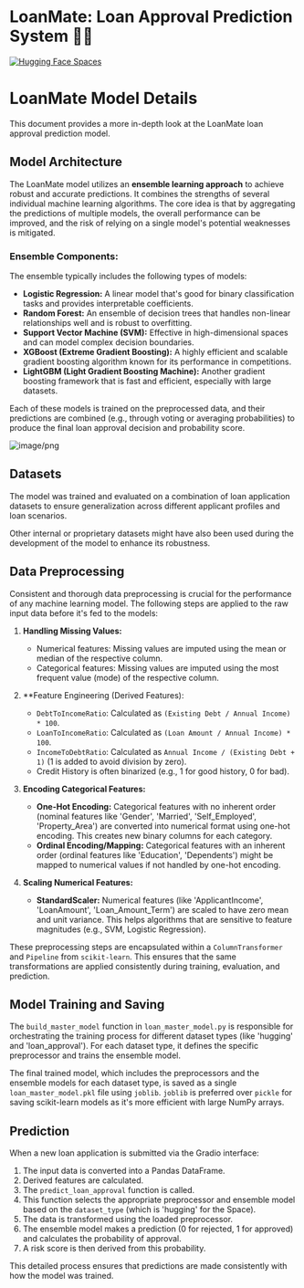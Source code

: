 # LoanMate: Loan Approval Prediction System 🚀💸

[![Hugging Face Spaces](https://img.shields.io/badge/Live%20Demo-HuggingFace-blue?logo=huggingface&logoColor=yellow)](https://huggingface.co/spaces/Chakri5658/loanmate)


# LoanMate Model Details

This document provides a more in-depth look at the LoanMate loan approval prediction model.

## Model Architecture

The LoanMate model utilizes an **ensemble learning approach** to achieve robust and accurate predictions. It combines the strengths of several individual machine learning algorithms. The core idea is that by aggregating the predictions of multiple models, the overall performance can be improved, and the risk of relying on a single model's potential weaknesses is mitigated.

### Ensemble Components:

The ensemble typically includes the following types of models:

*   **Logistic Regression:** A linear model that's good for binary classification tasks and provides interpretable coefficients.
*   **Random Forest:** An ensemble of decision trees that handles non-linear relationships well and is robust to overfitting.
*   **Support Vector Machine (SVM):** Effective in high-dimensional spaces and can model complex decision boundaries.
*   **XGBoost (Extreme Gradient Boosting):** A highly efficient and scalable gradient boosting algorithm known for its performance in competitions.
*   **LightGBM (Light Gradient Boosting Machine):** Another gradient boosting framework that is fast and efficient, especially with large datasets.

Each of these models is trained on the preprocessed data, and their predictions are combined (e.g., through voting or averaging probabilities) to produce the final loan approval decision and probability score.


![image/png](https://cdn-uploads.huggingface.co/production/uploads/67d84bd79d35da9f13ec9489/h8s8pe-MUtbywbJDnr2Jl.png)


## Datasets

The model was trained and evaluated on a combination of loan application datasets to ensure generalization across different applicant profiles and loan scenarios. 

Other internal or proprietary datasets might have also been used during the development of the model to enhance its robustness.

## Data Preprocessing

Consistent and thorough data preprocessing is crucial for the performance of any machine learning model. The following steps are applied to the raw input data before it's fed to the models:

1.  **Handling Missing Values:**
    *   Numerical features: Missing values are imputed using the mean or median of the respective column.
    *   Categorical features: Missing values are imputed using the most frequent value (mode) of the respective column.

2.  **Feature Engineering (Derived Features):
    *   `DebtToIncomeRatio`: Calculated as `(Existing Debt / Annual Income) * 100`.
    *   `LoanToIncomeRatio`: Calculated as `(Loan Amount / Annual Income) * 100`.
    *   `IncomeToDebtRatio`: Calculated as `Annual Income / (Existing Debt + 1)` (1 is added to avoid division by zero).
    *   Credit History is often binarized (e.g., 1 for good history, 0 for bad).

3.  **Encoding Categorical Features:**
    *   **One-Hot Encoding:** Categorical features with no inherent order (nominal features like 'Gender', 'Married', 'Self_Employed', 'Property_Area') are converted into numerical format using one-hot encoding. This creates new binary columns for each category.
    *   **Ordinal Encoding/Mapping:** Categorical features with an inherent order (ordinal features like 'Education', 'Dependents') might be mapped to numerical values if not handled by one-hot encoding.

4.  **Scaling Numerical Features:**
    *   **StandardScaler:** Numerical features (like 'ApplicantIncome', 'LoanAmount', 'Loan_Amount_Term') are scaled to have zero mean and unit variance. This helps algorithms that are sensitive to feature magnitudes (e.g., SVM, Logistic Regression).

These preprocessing steps are encapsulated within a `ColumnTransformer` and `Pipeline` from `scikit-learn`. This ensures that the same transformations are applied consistently during training, evaluation, and prediction.

## Model Training and Saving

The `build_master_model` function in `loan_master_model.py` is responsible for orchestrating the training process for different dataset types (like 'hugging' and 'loan_approval'). For each dataset type, it defines the specific preprocessor and trains the ensemble model.

The final trained model, which includes the preprocessors and the ensemble models for each dataset type, is saved as a single `loan_master_model.pkl` file using `joblib`. `joblib` is preferred over `pickle` for saving scikit-learn models as it's more efficient with large NumPy arrays.

## Prediction

When a new loan application is submitted via the Gradio interface:

1.  The input data is converted into a Pandas DataFrame.
2.  Derived features are calculated.
3.  The `predict_loan_approval` function is called.
4.  This function selects the appropriate preprocessor and ensemble model based on the `dataset_type` (which is 'hugging' for the Space).
5.  The data is transformed using the loaded preprocessor.
6.  The ensemble model makes a prediction (0 for rejected, 1 for approved) and calculates the probability of approval.
7.  A risk score is then derived from this probability.

This detailed process ensures that predictions are made consistently with how the model was trained.
